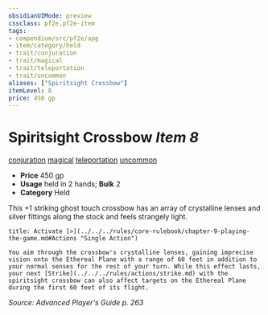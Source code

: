 ```yaml
---
obsidianUIMode: preview
cssclass: pf2e,pf2e-item
tags:
- compendium/src/pf2e/apg
- item/category/held
- trait/conjuration
- trait/magical
- trait/teleportation
- trait/uncommon
aliases: ["Spiritsight Crossbow"]
itemLevel: 8
price: 450 gp
---
```

# Spiritsight Crossbow *Item 8*  
[conjuration](../../../rules/traits/conjuration.md)  [magical](../../../rules/traits/magical.md)  [teleportation](../../../rules/traits/teleportation.md)  [uncommon](../../../rules/traits/uncommon.md)  

- **Price** 450 gp
- **Usage** held in 2 hands; **Bulk** 2
- **Category** Held

This +1 striking ghost touch crossbow has an array of crystalline lenses and silver fittings along the stock and feels strangely light.

```ad-embed-ability
title: Activate [>](../../../rules/core-rulebook/chapter-9-playing-the-game.md#Actions "Single Action")

You aim through the crossbow's crystalline lenses, gaining imprecise vision onto the Ethereal Plane with a range of 60 feet in addition to your normal senses for the rest of your turn. While this effect lasts, your next [Strike](../../../rules/actions/strike.md) with the spiritsight crossbow can also affect targets on the Ethereal Plane during the first 60 feet of its flight.
```

*Source: Advanced Player's Guide p. 263*
